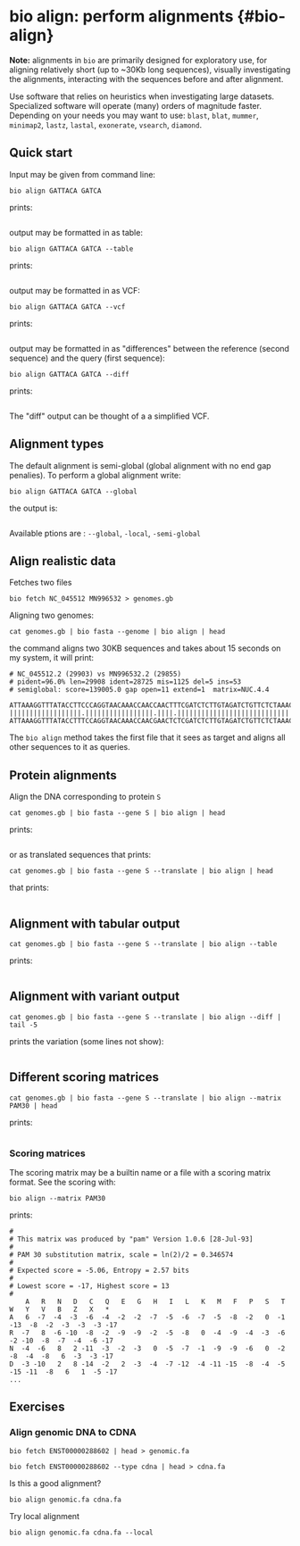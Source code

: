 # bio align: perform alignments {#bio-align}

**Note:** alignments in `bio` are primarily designed for exploratory use, for aligning relatively short (up to ~30Kb long sequences), visually investigating the alignments, interacting with the sequences before and after alignment.

Use software that relies on heuristics when investigating large datasets. Specialized software will operate (many) orders of magnitude faster. Depending on your needs you may want to use: `blast`, `blat`, `mummer`, `minimap2`, `lastz`, `lastal`, `exonerate`, `vsearch`, `diamond`.


## Quick start

Input may be given from command line:

    bio align GATTACA GATCA

prints:

```{r, code=xfun::read_utf8('code/align1.txt'), eval=F}
```

output may be formatted in as table:

    bio align GATTACA GATCA --table

prints:

```{r, code=xfun::read_utf8('code/align2.txt'), eval=F}
```

output may be formatted in as VCF:

    bio align GATTACA GATCA --vcf

prints:


```{r, code=xfun::read_utf8('code/align3.txt'), eval=F}
```

output may be formatted in as "differences" between the reference (second sequence) and the query (first sequence):

    bio align GATTACA GATCA --diff

prints:

```{r, code=xfun::read_utf8('code/align4.txt'), eval=F}
```

The "diff" output can be thought of a a simplified VCF.

## Alignment types

The default alignment is semi-global (global alignment with no end gap penalies). To perform a global alignment write:

    bio align GATTACA GATCA --global

the output is:

```{r, code=xfun::read_utf8('code/align5.txt'), eval=F}
```

Available ptions are : `--global`, `-local`, `-semi-global`

## Align realistic data

Fetches two files

    bio fetch NC_045512 MN996532 > genomes.gb

Aligning two genomes:

    cat genomes.gb | bio fasta --genome | bio align | head

the command aligns two 30KB sequences and takes about 15 seconds on my system, it will print:

    # NC_045512.2 (29903) vs MN996532.2 (29855)
    # pident=96.0% len=29908 ident=28725 mis=1125 del=5 ins=53
    # semiglobal: score=139005.0 gap open=11 extend=1  matrix=NUC.4.4

    ATTAAAGGTTTATACCTTCCCAGGTAACAAACCAACCAACTTTCGATCTCTTGTAGATCTGTTCTCTAAACGAACTTTAAA
    ||||||||||||||||||.|||||||||||||||||.||||.|||||||||||||||||||||||||||||||||||||||
    ATTAAAGGTTTATACCTTTCCAGGTAACAAACCAACGAACTCTCGATCTCTTGTAGATCTGTTCTCTAAACGAACTTTAAA

The `bio align` method takes the first file that it sees as target and aligns all other sequences to it as queries.

## Protein alignments

Align the DNA corresponding to protein `S`

    cat genomes.gb | bio fasta --gene S | bio align | head

prints:

```{r, code=xfun::read_utf8('code/align6.txt'), eval=F}
```

or as translated sequences that prints:

    cat genomes.gb | bio fasta --gene S --translate | bio align | head

that prints:

```{r, code=xfun::read_utf8('code/align7.txt'), eval=F}
```

## Alignment with tabular output

    cat genomes.gb | bio fasta --gene S --translate | bio align --table

prints:

```{r, code=xfun::read_utf8('code/align8.txt'), eval=F}
```

## Alignment with variant output

    cat genomes.gb | bio fasta --gene S --translate | bio align --diff | tail -5

prints the variation (some lines not show):

```{r, code=xfun::read_utf8('code/align9.txt'), eval=F}
```

## Different scoring matrices

    cat genomes.gb | bio fasta --gene S --translate | bio align --matrix PAM30 | head

prints:

```{r, code=xfun::read_utf8('code/align10.txt'), eval=F}
```

### Scoring matrices

The scoring matrix may be a builtin name or a file with a scoring matrix format. See the scoring with:

    bio align --matrix PAM30

prints:

    #
    # This matrix was produced by "pam" Version 1.0.6 [28-Jul-93]
    #
    # PAM 30 substitution matrix, scale = ln(2)/2 = 0.346574
    #
    # Expected score = -5.06, Entropy = 2.57 bits
    #
    # Lowest score = -17, Highest score = 13
    #
        A   R   N   D   C   Q   E   G   H   I   L   K   M   F   P   S   T   W   Y   V   B   Z   X   *
    A   6  -7  -4  -3  -6  -4  -2  -2  -7  -5  -6  -7  -5  -8  -2   0  -1 -13  -8  -2  -3  -3  -3 -17
    R  -7   8  -6 -10  -8  -2  -9  -9  -2  -5  -8   0  -4  -9  -4  -3  -6  -2 -10  -8  -7  -4  -6 -17
    N  -4  -6   8   2 -11  -3  -2  -3   0  -5  -7  -1  -9  -9  -6   0  -2  -8  -4  -8   6  -3  -3 -17
    D  -3 -10   2   8 -14  -2   2  -3  -4  -7 -12  -4 -11 -15  -8  -4  -5 -15 -11  -8   6   1  -5 -17
    ...

## Exercises

### Align genomic DNA to CDNA

    bio fetch ENST00000288602 | head > genomic.fa

    bio fetch ENST00000288602 --type cdna | head > cdna.fa

Is this a good alignment?

    bio align genomic.fa cdna.fa

Try local alignment

    bio align genomic.fa cdna.fa --local
